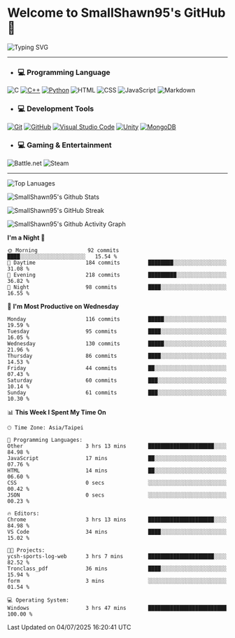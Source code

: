 # Welcome to SmallShawn95's GitHub 👋

![Typing SVG](https://readme-typing-svg.demolab.com/?lines=print("Hello,+world!");printf("Hello,+world!");cout+<<+"Hello,+world!";console.log("Hello,+world!")&center=true&vCenter=true&size=22&random=true)

***
<!-- https://shields.io/, https://simpleicons.org/ -->
* ### 💻 Programming Language
![C](https://img.shields.io/badge/-C-A8B9CC?style=flat-square&logo=c&logoColor=white)
[![C++](https://img.shields.io/badge/-C++-00599C?style=flat-square&logo=cplusplus)](https://cplusplus.com/)
[![Python](https://img.shields.io/badge/-Python-3776AB?style=flat-square&logo=python&logoColor=white)](https://www.python.org/)
![HTML](https://img.shields.io/badge/-HTML-E34F26?style=flat-square&logo=html5&logoColor=white)
![CSS](https://img.shields.io/badge/-CSS-1572B6?style=flat-square&logo=css3)
![JavaScript](https://img.shields.io/badge/-JavaScript-F7DF1E?style=flat-square&logo=javascript&logoColor=white)
![Markdown](https://img.shields.io/badge/-Markdown-000000?style=flat-square&logo=markdown)
* ### 💻 Development Tools
[![Git](https://img.shields.io/badge/-Git-f05032?style=flat-square&logo=git&logoColor=white)](https://git-scm.com/)
[![GitHub](https://img.shields.io/badge/-GitHub-181717?style=flat-square&logo=github)](https://github.com/)
[![Visual Studio Code](https://img.shields.io/badge/-Visual%20Studio%20Code-007ACC?style=flat-square&logo=visualstudiocode)](https://code.visualstudio.com/)
[![Unity](https://img.shields.io/badge/-Unity-000000?style=flat-square&logo=unity)](https://unity.com/)
[![MongoDB](https://img.shields.io/badge/-MongoDB-47A248?style=flat-square&logo=mongodb&logoColor=white)](https://www.mongodb.com/)
* ### 💻 Gaming & Entertainment
![Battle.net](https://img.shields.io/badge/-Battle.net-4381C3?style=flat-square&logo=battledotnet&logoColor=white)
![Steam](https://img.shields.io/badge/-Steam-000000?style=flat-square&logo=steam)
***

<!-- ![GitHub User's Stars](https://img.shields.io/github/stars/smallshawn95?color=orange&label=Stars&labelColor=yellow) -->
<!-- ![GitHub Followers](https://img.shields.io/github/followers/smallshawn95?color=orange&label=Followers&labelColor=FFDBAC) -->

![Top Lanuages](https://github-readme-stats.vercel.app/api/top-langs/?username=smallshawn95&theme=holi&layout=donut&size_weight=0.5&count_weight=0.5&exclude_repo=smallshawn95.github.io)

![SmallShawn95's Github Stats](https://github-readme-stats.vercel.app/api?username=smallshawn95&theme=holi&show_icons=true&rank_icon=github)

![SmallShawn95's GitHub Streak](https://streak-stats.demolab.com/?user=smallshawn95&theme=holi-theme&date_format=M%20j%5B%2C%20Y%5D)

![SmallShawn95's Github Activity Graph](https://github-readme-activity-graph.vercel.app/graph?username=smallshawn95&theme=tokyo-night)

<!-- ![SmallShawn95's WakaTime Stats](https://github-readme-stats.vercel.app/api/wakatime?username=smallshawn95) -->
<!-- ![Repositorie Card](https://github-readme-stats.vercel.app/api/pin/?username=smallshawn95&repo=Python-Discord-Bot-Course&theme=holi) -->
<!-- ![Repositorie Card](https://github-readme-stats.vercel.app/api/pin/?username=smallshawn95&repo=ZeroJudge-Code&theme=holi) -->

<!--START_SECTION:waka-->
**I'm a Night 🦉** 

```text
🌞 Morning                92 commits          ████░░░░░░░░░░░░░░░░░░░░░   15.54 % 
🌆 Daytime                184 commits         ████████░░░░░░░░░░░░░░░░░   31.08 % 
🌃 Evening                218 commits         █████████░░░░░░░░░░░░░░░░   36.82 % 
🌙 Night                  98 commits          ████░░░░░░░░░░░░░░░░░░░░░   16.55 % 
```
📅 **I'm Most Productive on Wednesday** 

```text
Monday                   116 commits         █████░░░░░░░░░░░░░░░░░░░░   19.59 % 
Tuesday                  95 commits          ████░░░░░░░░░░░░░░░░░░░░░   16.05 % 
Wednesday                130 commits         █████░░░░░░░░░░░░░░░░░░░░   21.96 % 
Thursday                 86 commits          ████░░░░░░░░░░░░░░░░░░░░░   14.53 % 
Friday                   44 commits          ██░░░░░░░░░░░░░░░░░░░░░░░   07.43 % 
Saturday                 60 commits          ███░░░░░░░░░░░░░░░░░░░░░░   10.14 % 
Sunday                   61 commits          ███░░░░░░░░░░░░░░░░░░░░░░   10.30 % 
```


📊 **This Week I Spent My Time On** 

```text
🕑︎ Time Zone: Asia/Taipei

💬 Programming Languages: 
Other                    3 hrs 13 mins       █████████████████████░░░░   84.98 % 
JavaScript               17 mins             ██░░░░░░░░░░░░░░░░░░░░░░░   07.76 % 
HTML                     14 mins             ██░░░░░░░░░░░░░░░░░░░░░░░   06.60 % 
CSS                      0 secs              ░░░░░░░░░░░░░░░░░░░░░░░░░   00.42 % 
JSON                     0 secs              ░░░░░░░░░░░░░░░░░░░░░░░░░   00.23 % 

🔥 Editors: 
Chrome                   3 hrs 13 mins       █████████████████████░░░░   84.98 % 
VS Code                  34 mins             ████░░░░░░░░░░░░░░░░░░░░░   15.02 % 

🐱‍💻 Projects: 
ycsh-sports-log-web      3 hrs 7 mins        █████████████████████░░░░   82.52 % 
Tronclass_pdf            36 mins             ████░░░░░░░░░░░░░░░░░░░░░   15.94 % 
form                     3 mins              ░░░░░░░░░░░░░░░░░░░░░░░░░   01.54 % 

💻 Operating System: 
Windows                  3 hrs 47 mins       █████████████████████████   100.00 % 
```


 Last Updated on 04/07/2025 16:20:41 UTC
<!--END_SECTION:waka-->

<!--
**smallshawn95/smallshawn95** is a ✨ _special_ ✨ repository because its `README.md` (this file) appears on your GitHub profile.

- 🔭 I’m currently working on ...
- 🌱 I’m currently learning ...
- 👯 I’m looking to collaborate on ...
- 🤔 I’m looking for help with ...
- 💬 Ask me about ...
- 📫 How to reach me: ...
- 😄 Pronouns: ...
- ⚡ Fun fact: ...
-->
